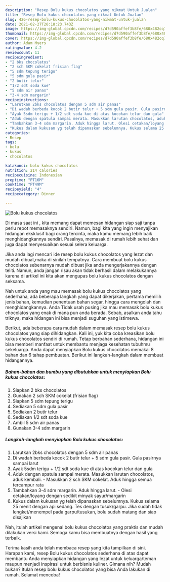 ```yaml
---
description: "Resep Bolu kukus chocolatos yang nikmat Untuk Jualan"
title: "Resep Bolu kukus chocolatos yang nikmat Untuk Jualan"
slug: 426-resep-bolu-kukus-chocolatos-yang-nikmat-untuk-jualan
date: 2021-02-27T20:18:23.743Z
image: https://img-global.cpcdn.com/recipes/d7d590affef3b8fe/680x482cq70/bolu-kukus-chocolatos-foto-resep-utama.jpg
thumbnail: https://img-global.cpcdn.com/recipes/d7d590affef3b8fe/680x482cq70/bolu-kukus-chocolatos-foto-resep-utama.jpg
cover: https://img-global.cpcdn.com/recipes/d7d590affef3b8fe/680x482cq70/bolu-kukus-chocolatos-foto-resep-utama.jpg
author: Adam Myers
ratingvalue: 4.2
reviewcount: 11
recipeingredient:
- "2 bks chocolatos"
- "2 sch SKM cokelat frisian flag"
- "5 sdm tepung terigu"
- "5 sdm gula pasir"
- "2 butir telur"
- "1/2 sdt soda kue"
- "5 sdm air panas"
- "3-4 sdm margarin"
recipeinstructions:
- "Larutkan 2bks chocolatos dengan 5 sdm air panas"
- "Di wadah berbeda kocok 2 butir telur + 5 sdm gula pasir. Gula pasirnya sampai larut"
- "Ayak 5sdm terigu + 1/2 sdt soda kue di atas kocokan telur dan gula"
- "Aduk dengan spatula sampai merata. Masukkan larutan chocolatos, aduk kembali. Masukkan 2 sch SKM cokelat. Aduk hingga semua tercampur rata"
- "Tambahkan 3-4 sdm margarin. Aduk hingga larut. Olesi cetakan/loyang dengan sedikit minyak sayur/margarin"
- "Kukus dalam kukusan yg telah dipanaskan sebelumnya. Kukus selama 25 menit dengan api sedang. Tes dengan tusuk/garpu. Jika sudah tidak lengket/menempel pada garpu/tusukan, bolu sudah matang dan siap disajikan"
categories:
- Resep
tags:
- bolu
- kukus
- chocolatos

katakunci: bolu kukus chocolatos 
nutrition: 214 calories
recipecuisine: Indonesian
preptime: "PT16M"
cooktime: "PT49M"
recipeyield: "4"
recipecategory: Dinner

---
```



![Bolu kukus chocolatos](https://img-global.cpcdn.com/recipes/d7d590affef3b8fe/680x482cq70/bolu-kukus-chocolatos-foto-resep-utama.jpg)

Di masa  saat ini , kita memang dapat memesan hidangan siap saji tanpa perlu repot memasaknya sendiri. Namun, bagi kita yang ingin menyajikan hidangan eksklusif bagi orang tercinta, maka kamu memang lebih baik menghidangkannya sendiri. Pasalnya, memasak di rumah lebih sehat dan juga dapat menyesuaikan sesuai selera keluarga.

Jika anda lagi mencari ide resep bolu kukus chocolatos yang lezat dan mudah dibuat,maka di sinilah tempatnya. Cara membuat bolu kukus chocolatos  sebenarnya mudah dibuat jika anda mengerjakannya dengan teliti. Namun, anda jangan risau akan tidak berhasil dalam melakukannya 
karena di artikel ini kita akan mengupas bolu kukus chocolatos dengan seksama.  



Nah untuk anda yang mau memasak bolu kukus chocolatos yang sederhana, ada beberapa langkah yang dapat dikerjakan, pertama memilih jenis bahan, kemudian penentuan bahan segar, hingga cara mengolah dan menghidangkannya. Anda Tidak usah pusing jika mau memasak bolu kukus chocolatos yang enak di mana pun anda berada. Sebab, asalkan anda  tahu triknya, maka hidangan ini bisa menjadi suguhan yang istimewa.

Berikut, ada beberapa cara mudah dalam memasak resep bolu kukus chocolatos yang siap dihidangkan. Kali ini, yuk kita coba kreasikan bolu kukus chocolatos sendiri di rumah. Tetap berbahan sederhana, hidangan ini bisa memberi manfaat untuk membantu menjaga kesehatan tubuhmu sekeluarga. Anda dapat menyiapkan Bolu kukus chocolatos memakai 8 bahan dan 6 tahap pembuatan. Berikut ini langkah-langkah dalam membuat hidangannya.

<!--inarticleads1-->

##### Bahan-bahan dan bumbu yang dibutuhkan untuk menyiapkan Bolu kukus chocolatos:

1. Siapkan 2 bks chocolatos
1. Gunakan 2 sch SKM cokelat (frisian flag)
1. Siapkan 5 sdm tepung terigu
1. Sediakan 5 sdm gula pasir
1. Sediakan 2 butir telur
1. Sediakan 1/2 sdt soda kue
1. Ambil 5 sdm air panas
1. Gunakan 3-4 sdm margarin




<!--inarticleads2-->

##### Langkah-langkah menyiapkan Bolu kukus chocolatos:

1. Larutkan 2bks chocolatos dengan 5 sdm air panas
1. Di wadah berbeda kocok 2 butir telur + 5 sdm gula pasir. Gula pasirnya sampai larut
1. Ayak 5sdm terigu + 1/2 sdt soda kue di atas kocokan telur dan gula
1. Aduk dengan spatula sampai merata. Masukkan larutan chocolatos, aduk kembali. - Masukkan 2 sch SKM cokelat. Aduk hingga semua tercampur rata
1. Tambahkan 3-4 sdm margarin. Aduk hingga larut. - Olesi cetakan/loyang dengan sedikit minyak sayur/margarin
1. Kukus dalam kukusan yg telah dipanaskan sebelumnya. Kukus selama 25 menit dengan api sedang. Tes dengan tusuk/garpu. Jika sudah tidak lengket/menempel pada garpu/tusukan, bolu sudah matang dan siap disajikan




Nah, itulah artikel mengenai  bolu kukus chocolatos  yang praktis dan mudah dilakukan versi kami. Semoga kamu bisa membuatnya dengan hasil yang terbaik. 

Terima kasih anda telah membaca resep yang kita tampilkan di sini. Harapan kami, resep  Bolu kukus chocolatos sederhana di atas dapat membantu Anda menyiapkan hidangan yang lezat untuk keluarga/teman maupun menjadi inspirasi untuk berbisnis kuliner. Gimana nih? Mudah bukan? Itulah resep bolu kukus chocolatos yang bisa Anda lakukan di rumah. Selamat mencoba!

